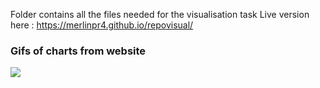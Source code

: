 
Folder contains all the files needed for the visualisation task 
Live version here :   https://merlinpr4.github.io/repovisual/

### Gifs of charts from website 


![](https://github.com/merlinpr4/visualisation-github/images/languagesChart.gif)


